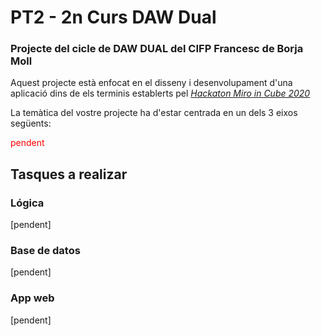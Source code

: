 # PT2 - 2n Curs DAW Dual

### Projecte del cicle de DAW DUAL del CIFP Francesc de Borja Moll

Aquest projecte està enfocat en el disseny i desenvolupament d'una aplicació dins de els terminis establerts pel [*Hackaton Miro in Cube 2020*](http://www.programmemiro.fr/miro-in-cube/es/)

La temàtica del vostre projecte ha d'estar centrada en un dels 3 eixos següents:


<span style="color:red">pendent</span>

## Tasques a realizar

### Lógica

[pendent]

### Base de datos

[pendent]

### App web

[pendent]
